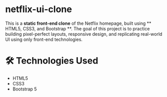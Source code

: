 # netflix-ui-clone

This is a **static front-end clone** of the Netflix homepage, built using ** HTML5, CSS3, and Bootstrap **. The goal of this project is to practice building pixel-perfect layouts, responsive design, and replicating real-world UI using only front-end technologies.

# 🛠 Technologies Used
- HTML5  
- CSS3  
- Bootstrap 5  
